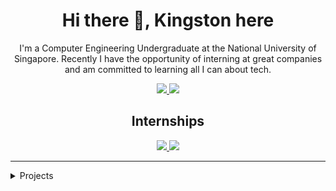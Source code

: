 <!--
**kstonekuan/kstonekuan** is a ✨ _special_ ✨ repository because its `README.md` (this file) appears on your GitHub profile.

Here are some ideas to get you started:

- 🔭 I’m currently working on ...
- 🌱 I’m currently learning ...
- 👯 I’m looking to collaborate on ...
- 🤔 I’m looking for help with ...
- 💬 Ask me about ...
- 📫 How to reach me: ...
- 😄 Pronouns: ...
- ⚡ Fun fact: ...
-->

<h1 align="center">Hi there 👋, Kingston here</h2>

<p align="center">
    I'm a Computer Engineering Undergraduate at the National University of Singapore. Recently I have the opportunity of interning at great companies and am committed to learning all I can about tech.
</p>

<p align="center">
    <a href="https://www.linkedin.com/in/kingston-kuan/">
        <img src="https://img.shields.io/badge/LinkedIn-0077B5?style=for-the-badge&logo=linkedin&logoColor=white" />
    </a>
    <a href="https://kingst.online/">
        <img src="https://img.shields.io/badge/kingst.online-8D3316?style=for-the-badge&logoColor=white" />
    </a>
</p>

<h2 align="center">Internships</h3>

<p align="center">
    <a href="https://www.linkedin.com/in/kingston-kuan/">
        <img src="https://img.shields.io/badge/TikTok-Software_Engineering-202020?labelColor=000000&style=for-the-badge&logo=tiktok&logoColor=white" />
    </a>
    <a href="https://www.linkedin.com/in/kingston-kuan/">
        <img src="https://img.shields.io/badge/Dell-Data_Science-202020?labelColor=007DB8&style=for-the-badge&logo=dell&logoColor=white" />
    </a>
</p>

<hr>

<details close>
    <summary>Projects</summary>

- 👼 [Angel and Mortal Bot](https://chatbotslife.com/building-a-chatbot-for-angel-mortal-5d389ab7acde)
    - Telegram bot for angel and mortal game
- ⛄ [Snowman Stickers](https://hack-n-roll-stickers.web.app/)
    - Virtual sticker platform

</details>
